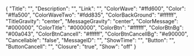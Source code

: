 {
    "Title": "",
    "Description": "",
    "Link": "",
    "ColorWave": "#ffd600",
    "Color": "#ffa500",
    "ColorWaveTwo": "#fdd835",
    "ColorBackGround": "#ffffff",
    "TitleGravity": "center",
    "MessageGravity": "center",
    "ColorMessage": "#000000",
    "ColorTitle": "#000000",
    "ColorBtn": "#ffffff",
    "ColorBtnBg": "#00a043",
    "ColorBtnCancell": "#ffffff",
    "ColorBtnCancellBg": "#e90000",
    "Cancellable": "false",
    "MessageID": "",
    "ShowTime": "",
    "Button": "",
    "ButtonCancell": "",
    "Closure": "true",
    "Show": "off"
}